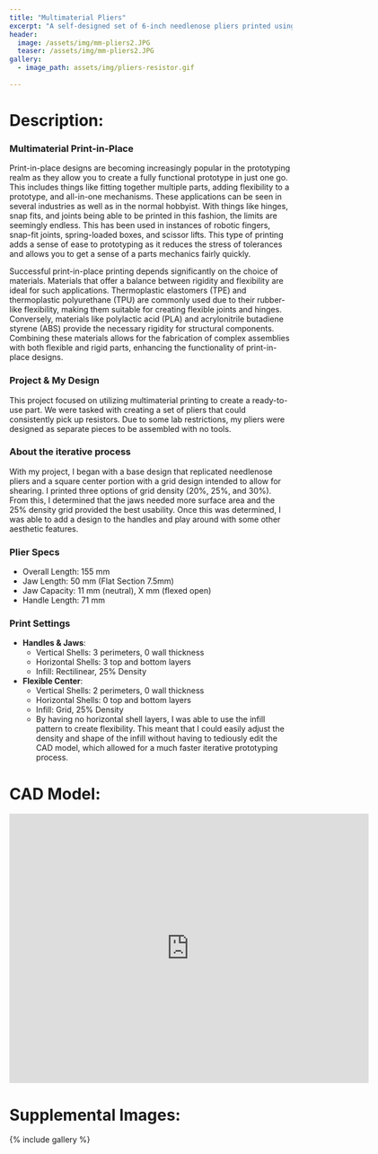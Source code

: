 ```yaml
---
title: "Multimaterial Pliers"
excerpt: "A self-designed set of 6-inch needlenose pliers printed using PLA (handles) and TPU-95A (flexible center)."
header:
  image: /assets/img/mm-pliers2.JPG
  teaser: /assets/img/mm-pliers2.JPG
gallery:
  - image_path: assets/img/pliers-resistor.gif
   
---
```


# Description: 

### Multimaterial Print-in-Place 

Print-in-place designs are becoming increasingly popular in the prototyping realm as they allow you to create a fully functional prototype in just one go. This includes things like fitting together multiple parts, adding flexibility to a prototype, and all-in-one mechanisms. These applications can be seen in several industries as well as in the normal hobbyist. With things like hinges, snap fits, and joints being able to be printed in this fashion, the limits are seemingly endless. This has been used in instances of robotic fingers, snap-fit joints, spring-loaded boxes, and scissor lifts. This type of printing adds a sense of ease to prototyping as it reduces the stress of tolerances and allows you to get a sense of a parts mechanics fairly quickly.

Successful print-in-place printing depends significantly on the choice of materials. Materials that offer a balance between rigidity and flexibility are ideal for such applications. Thermoplastic elastomers (TPE) and thermoplastic polyurethane (TPU) are commonly used due to their rubber-like flexibility, making them suitable for creating flexible joints and hinges. Conversely, materials like polylactic acid (PLA) and acrylonitrile butadiene styrene (ABS) provide the necessary rigidity for structural components. Combining these materials allows for the fabrication of complex assemblies with both flexible and rigid parts, enhancing the functionality of print-in-place designs.​


### Project & My Design 

This project focused on utilizing multimaterial printing to create a ready-to-use part. We were tasked with creating a set of pliers that could consistently pick up resistors. Due to some lab restrictions, my pliers were designed as separate pieces to be assembled with no tools.

### About the iterative process 

With my project, I began with a base design that replicated needlenose pliers and a square center portion with a grid design intended to allow for shearing. I printed three options of grid density (20%, 25%, and 30%). From this, I determined that the jaws needed more surface area and the 25% density grid provided the best usability. Once this was determined, I was able to add a design to the handles and play around with some other aesthetic features.


### Plier Specs 

* Overall Length: 155 mm
* Jaw Length: 50 mm (Flat Section 7.5mm)
* Jaw Capacity: 11 mm (neutral), X mm (flexed open)
* Handle Length: 71 mm


### Print Settings
 
* **Handles & Jaws**: 
  * Vertical Shells: 3 perimeters, 0 wall thickness
  * Horizontal Shells: 3 top and bottom layers
  * Infill: Rectilinear, 25% Density
* **Flexible Center**: 
  * Vertical Shells: 2 perimeters, 0 wall thickness
  * Horizontal Shells: 0 top and bottom layers
  * Infill: Grid, 25% Density
  * By having no horizontal shell layers, I was able to use the infill pattern to create flexibility. This meant that I could easily adjust the density and shape of the infill without having to tediously edit the CAD model, which allowed for a much faster iterative prototyping process.


# CAD Model:

<iframe src="https://vanderbilt643.autodesk360.com/shares/public/SH286ddQT78850c0d8a4769e6a965613a860?mode=embed" width="640" height="480" allowfullscreen="true" webkitallowfullscreen="true" mozallowfullscreen="true"  frameborder="0"></iframe>

# Supplemental Images:
{% include gallery %}

